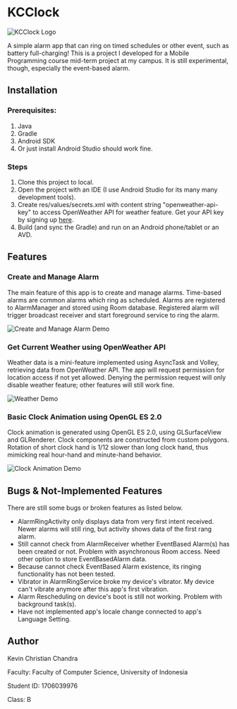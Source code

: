 # KCClock

![KCClock Logo](readme-src/ic_launcher.png)

A simple alarm app that can ring on timed schedules or other event, such as battery full-charging! This is a project I developed for a Mobile Programming course mid-term project at my campus. It is still experimental, though, especially the event-based alarm.

## Installation

### Prerequisites:
1. Java
2. Gradle
3. Android SDK
4. Or just install Android Studio should work fine.

### Steps
1. Clone this project to local.
2. Open the project with an IDE (I use Android Studio for its many many development tools).
3. Create res/values/secrets.xml with content string "openweather-api-key" to access OpenWeather API for weather feature. Get your API key by signing up [here](https://home.openweathermap.org/users/sign_up).
4. Build (and sync the Gradle) and run on an Android phone/tablet or an AVD.

## Features

### Create and Manage Alarm

The main feature of this app is to create and manage alarms. Time-based alarms are common alarms which ring as scheduled. Alarms are registered to AlarmManager and stored using Room database. Registered alarm will trigger broadcast receiver and start foreground service to ring the alarm.

![Create and Manage Alarm Demo](readme-src/demo_alarm.gif)

### Get Current Weather using OpenWeather API

Weather data is a mini-feature implemented using AsyncTask and Volley, retrieving data from OpenWeather API. The app will request permission for location access if not yet allowed. Denying the permission request will only disable weather feature; other features will still work fine.

![Weather Demo](readme-src/demo_weather.gif)

### Basic Clock Animation using OpenGL ES 2.0

Clock animation is generated using OpenGL ES 2.0, using GLSurfaceView and GLRenderer. Clock components are constructed from custom polygons. Rotation of short clock hand is 1/12 slower than long clock hand, thus mimicking real hour-hand and minute-hand behavior.

![Clock Animation Demo](readme-src/demo_animation.gif)

## Bugs & Not-Implemented Features

There are still some bugs or broken features as listed below.

- AlarmRingActivity only displays data from very first intent received. Newer alarms will still ring, but activity shows data of the first rang alarm.
- Still cannot check from AlarmReceiver whether EventBased Alarm(s) has been created or not. Problem with asynchronous Room access. Need other option to store EventBasedAlarm data.
- Because cannot check EventBased Alarm existence, its ringing functionality has not been tested.
- Vibrator in AlarmRingService broke my device's vibrator. My device can't vibrate anymore after this app's first vibration.
- Alarm Rescheduling on device's boot is still not working. Problem with background task(s).
- Have not implemented app's locale change connected to app's Language Setting.

## Author

Kevin Christian Chandra

Faculty: Faculty of Computer Science, University of Indonesia

Student ID: 1706039976

Class: B
